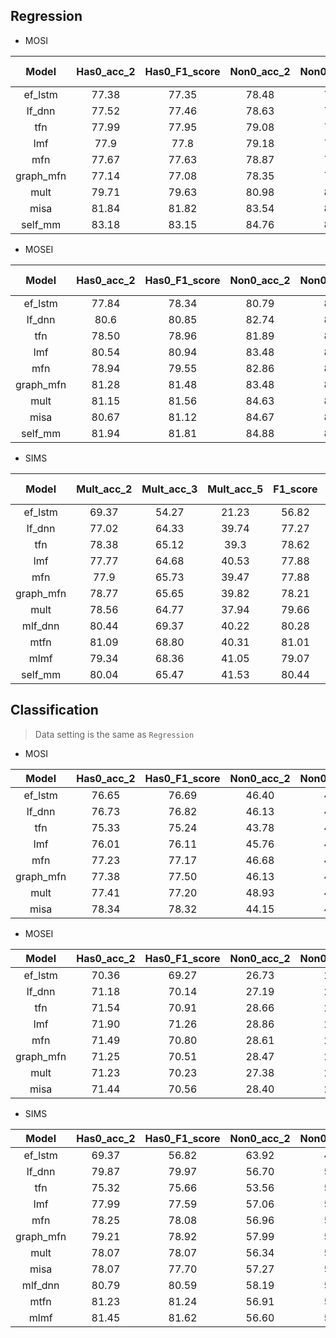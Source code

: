## Regression

- MOSI

| Model |Has0_acc_2 |Has0_F1_score |Non0_acc_2 |Non0_F1_score |Mult_acc_5 |Mult_acc_7 |MAE |Corr | Data Setting |
| :---: | :---: | :---: | :---: | :---: | :---: | :---: | :---: | :---: | :---: |
| ef_lstm |77.38 |77.35 |78.48 |78.51 |40.15 |35.39 |94.88 |66.9 | Aligned |
| lf_dnn |77.52 |77.46 |78.63 |78.63 |38.05 |34.52 |95.48 |65.84 | Unaligned |
| tfn |77.99 |77.95 |79.08 |79.11 |39.39 |34.46 |94.73 |67.33 | Unaligned |
| lmf |77.9 |77.8 |79.18 |79.15 |38.13 |33.82 |95.04 |65.1 | Unaligned |
| mfn |77.67 |77.63 |78.87 |78.90 |40.47 |35.83 |92.68 |67.02 | Aligned |
| graph_mfn |77.14 |77.08 |78.35 |78.35 |38.63 |34.64 |95.57 |64.86 | Aligned |
| mult |79.71 |79.63 |80.98 |80.95 |42.68 |36.91 |87.99 |70.22 | Unaligned |
| misa |81.84 |81.82 |83.54 |83.58 |47.08 |41.37 |77.65 |77.81 | Unaligned |
| self_mm |83.18 |83.15 |84.76 |84.78 |52.10 |44.99 |73.11 |79.03 | Unaligned |

- MOSEI

| Model |Has0_acc_2 |Has0_F1_score |Non0_acc_2 |Non0_F1_score |Mult_acc_5 |Mult_acc_7 |MAE |Corr | Data Setting|
| :---: | :---: | :---: | :---: | :---: | :---: | :---: | :---: | :---: | :---: |
| ef_lstm |77.84 |78.34 |80.79 |80.67 |51.16 |50.01 |60.05 |68.25 | Aligned |
| lf_dnn |80.6 |80.85 |82.74 |82.52 |51.97 |50.83 |58.02 |70.87 | Unaligned |
| tfn |78.50 |78.96 |81.89 |81.74 |53.1 |51.6 |57.26 |71.41 | Unaligned |
| lmf |80.54 |80.94 |83.48 |83.36 |52.99 |51.59 |57.57 |71.69 | Unaligned |
| mfn |78.94 |79.55 |82.86 |82.85 |52.76 |51.34 |57.33 |71.82 | Aligned |
| graph_mfn |81.28 |81.48 |83.48 |83.23 |52.69 |51.37 |57.45 |71.33 | Aligned |
| mult |81.15 |81.56 |84.63 |84.52 |54.18 |52.84 |55.93 |73.31 | Unaligned |
| misa |80.67 |81.12 |84.67 |84.66 |53.63 |52.05 |55.75 |75.15 | Unaligned |
| self_mm |81.94 |81.81 |84.88 |84.91 |56.06 |54.40 |53.46 |75.87 | Unaligned |

- SIMS

| Model |Mult_acc_2 |Mult_acc_3 |Mult_acc_5 |F1_score |MAE |Corr | Data Setting |
| :---: | :---: | :---: | :---: | :---: | :---: | :---: | :---: |
| ef_lstm |69.37 |54.27 |21.23 |56.82 |59.07 |5.45 | Unaligned |
| lf_dnn |77.02 |64.33 |39.74 |77.27 |44.63 |55.51 | Unaligned |
| tfn |78.38 |65.12 |39.3 |78.62 |43.22 |59.1 | Unaligned |
| lmf |77.77 |64.68 |40.53 |77.88 |44.12 |57.59 | Unaligned |
| mfn |77.9 |65.73 |39.47 |77.88 |43.49 |58.24 | Unaligned |
| graph_mfn |78.77 |65.65 |39.82 |78.21 |44.5 |57.84 | Unaligned |
| mult |78.56 |64.77 |37.94 |79.66 |45.32 |56.41 | Unaligned |
| mlf_dnn |80.44 |69.37 |40.22 |80.28 |39.58 |66.52 | Unaligned |
| mtfn |81.09 |68.80 |40.31 |81.01 |39.54 |66.58 | Unaligned |
| mlmf |79.34 |68.36 |41.05 |79.07 |40.91 |63.90 | Unaligned |
| self_mm |80.04 |65.47 |41.53 |80.44 |42.50 |59.52 | Unaligned |

## Classification
> Data setting is the same as `Regression`

- MOSI

| Model |Has0_acc_2 |Has0_F1_score |Non0_acc_2 |Non0_F1_score |Acc_3 |F1_score_3 |
| :---: | :---: | :---: | :---: | :---: | :---: | :---: |
| ef_lstm |76.65 |76.69 |46.40 |46.55 |74.43 |72.74 |
| lf_dnn |76.73 |76.82 |46.13 |46.62 |74.64 |72.99 |
| tfn |75.33 |75.24 |43.78 |45.55 |73.44 |71.86 |
| lmf |76.01 |76.11 |45.76 |46.34 |74.11 |72.50 |
| mfn |77.23 |77.17 |46.68 |46.78 |74.99 |73.22 |
| graph_mfn |77.38 |77.50 |46.13 |46.96 |75.34 |73.71 |
| mult |77.41 |77.20 |48.93 |47.29 |74.99 |73.06 |
| misa |78.34 |78.32 |44.15 |46.75 |76.30 |74.57 |

- MOSEI

| Model |Has0_acc_2 |Has0_F1_score |Non0_acc_2 |Non0_F1_score |Acc_3 |F1_score_3 |
| :---: | :---: | :---: | :---: | :---: | :---: | :---: |
| ef_lstm |70.36 |69.27 |26.73 |28.12 |66.09 |63.68 |
| lf_dnn |71.18 |70.14 |27.19 |28.67 |67.35 |64.65 |
| tfn |71.54 |70.91 |28.66 |28.75 |66.63 |63.93 |
| lmf |71.90 |71.26 |28.86 |28.92 |66.59 |64.86 |
| mfn |71.49 |70.80 |28.61 |28.70 |66.59 |64.31 |
| graph_mfn |71.25 |70.51 |28.47 |28.77 |66.39 |64.00 |
| mult |71.23 |70.23 |27.38 |28.67 |67.04 |65.01 |
| misa |71.44 |70.56 |28.40 |29.03 |67.63 |65.39 |

- SIMS

| Model |Has0_acc_2 |Has0_F1_score |Non0_acc_2 |Non0_F1_score |Acc_3 |F1_score_3 |
| :---: | :---: | :---: | :---: | :---: | :---: | :---: |
| ef_lstm |69.37 |56.82 |63.92 |49.85 |54.27 |38.18 |
| lf_dnn |79.87 |79.97 |56.70 |55.27 |70.20 |65.29 |
| tfn |75.32 |75.66 |53.56 |52.79 |65.95 |62.04 |
| lmf |77.99 |77.59 |57.06 |53.83|66.87 |62.46 |
| mfn |78.25 |78.08 |56.96 |54.14 |67.57 |
| graph_mfn |79.21 |78.92 |57.99 |54.66 |68.44 |63.44 |
| mult |78.07 |78.07 |56.34 |54.26 |68.27 |64.23 |
| misa |78.07 |77.70 |57.27 |53.99 |67.05 |60.98 |
| mlf_dnn |80.79 |80.59 |58.19 |55.55 |70.37 |65.94 |
| mtfn |81.23 |81.24 |56.91 |55.29 |70.28 |66.44 |
| mlmf |81.45 |81.62 |56.60 |55.66 |71.60 |70.45 |
